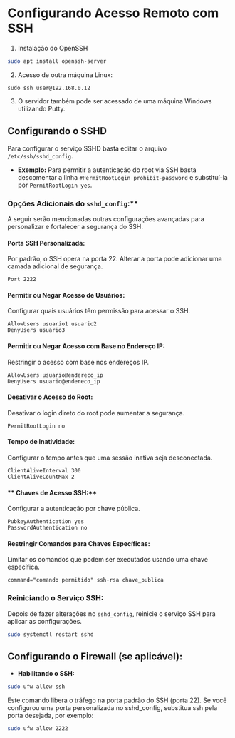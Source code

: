 # Configurando Acesso Remoto com SSH

1. Instalação do OpenSSH

```bash
sudo apt install openssh-server
```

2. Acesso de outra máquina Linux:

```
sudo ssh user@192.168.0.12
```

3. O servidor também pode ser acessado de uma máquina Windows utilizando Putty.


## Configurando o SSHD

Para configurar o serviço SSHD basta editar o arquivo `/etc/ssh/sshd_config`.

- **Exemplo:** Para permitir a autenticação do root via SSH basta descomentar a linha `#PermitRootLogin prohibit-password` e substituí-la por `PermitRootLogin yes`.

### Opções Adicionais do `sshd_config`:**

A seguir serão mencionadas outras configurações avançadas para personalizar e fortalecer a segurança do SSH. 

#### **Porta SSH Personalizada:**
Por padrão, o SSH opera na porta 22. Alterar a porta pode adicionar uma camada adicional de segurança.

```ssh
Port 2222
```

#### **Permitir ou Negar Acesso de Usuários:**
Configurar quais usuários têm permissão para acessar o SSH.

```ssh
AllowUsers usuario1 usuario2
DenyUsers usuario3
```

#### **Permitir ou Negar Acesso com Base no Endereço IP:**
Restringir o acesso com base nos endereços IP.

```ssh
AllowUsers usuario@endereco_ip
DenyUsers usuario@endereco_ip
```

#### **Desativar o Acesso do Root:**
Desativar o login direto do root pode aumentar a segurança.

```ssh
PermitRootLogin no
```

#### **Tempo de Inatividade:**
Configurar o tempo antes que uma sessão inativa seja desconectada.

```ssh
ClientAliveInterval 300
ClientAliveCountMax 2
```

#### ** Chaves de Acesso SSH:**

Configurar a autenticação por chave pública.

```ssh
PubkeyAuthentication yes
PasswordAuthentication no
```

#### **Restringir Comandos para Chaves Específicas:**

Limitar os comandos que podem ser executados usando uma chave específica.

```ssh
command="comando permitido" ssh-rsa chave_publica
```

### **Reiniciando o Serviço SSH:**

Depois de fazer alterações no `sshd_config`, reinicie o serviço SSH para aplicar as configurações.

```bash
sudo systemctl restart sshd
```

## Configurando o Firewall (se aplicável):

- **Habilitando o SSH:**

```bash
sudo ufw allow ssh
```

Este comando libera o tráfego na porta padrão do SSH (porta 22). Se você configurou uma porta personalizada no sshd_config, substitua ssh pela porta desejada, por exemplo:

```bash
sudo ufw allow 2222
```